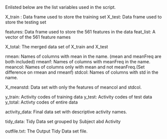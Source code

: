 Enlisted below are the list variables used in the script.

X_train : Data frame used to store the training set
X_test: Data frame used to store the testing set

features: Data frame used to store the 561 features in the data
feat_list: A vector of the 561 feature names

X_total: The merged data set of X_train and X_test

rmean: Names of columns with mean in the name. (mean and meanFreq are both included)
rmeanf: Names of columns with meanFreq in the name.
meancol: Names of columns only with mean and not meanFreq.(Set difference on rmean and rmeanf)
stdcol: Names of columns with std in the name.

X_meanstd: Data set with only the features of meancol and stdcol.

y_train: Activity codes of training data
y_test: Activity codes of test data
y_total: Activty codes of entire data

activity_data: Final data set with descriptive activity names.

tidy_data: Tidy Data set grouped by Subject abd Activity

outfile.txt: The Output Tidy Data set file.
